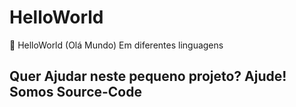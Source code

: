 # HelloWorld
👋 HelloWorld (Olá Mundo) Em diferentes linguagens
## Quer Ajudar neste pequeno projeto? Ajude! Somos Source-Code
